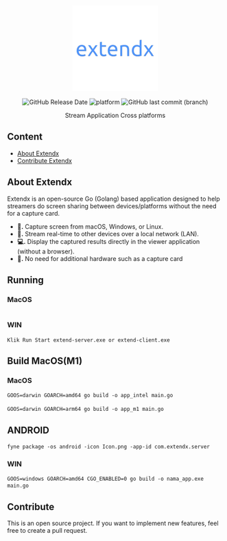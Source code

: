 <div align="center">
<p>
  <a href="#">
    <img width="200" alt="Extendx" src="https://raw.githubusercontent.com/Marsudii/extendx/refs/heads/main/docs/favicon/icon.png" />
  </a>
</p>

![GitHub Release Date](https://img.shields.io/github/release-date/Marsudii/extendx)
![platform](https://img.shields.io/badge/platform-Windows%20%7C%20MacOS%20%7C%20Linux-lightgrey)
![GitHub last commit (branch)](https://img.shields.io/github/last-commit/Marsudii/extendx/main)


Stream Application Cross platforms

</div>





## Content
- [About Extendx](#About-Extendx)
- [Contribute Extendx](#Contribute)



## About Extendx
Extendx is an open-source Go (Golang) based application designed to help streamers do screen sharing between devices/platforms without the need for a capture card.
- **📡.** Capture screen from macOS, Windows, or Linux.
- **🔄.** Stream real-time to other devices over a local network (LAN).
- **💻.** Display the captured results directly in the viewer application (without a browser).
- **🚫.** No need for additional hardware such as a capture card

## Running
### MacOS
```
```

### WIN
```
Klik Run Start extend-server.exe or extend-client.exe
```


## Build MacOS(M1)
### MacOS
```
GOOS=darwin GOARCH=amd64 go build -o app_intel main.go

GOOS=darwin GOARCH=arm64 go build -o app_m1 main.go

```

## ANDROID

```
fyne package -os android -icon Icon.png -app-id com.extendx.server
```

### WIN
```
GOOS=windows GOARCH=amd64 CGO_ENABLED=0 go build -o nama_app.exe main.go

```


## Contribute
This is an open source project. If you want to implement new features, feel free to create a pull request.